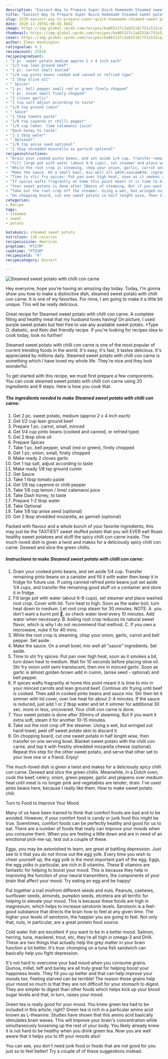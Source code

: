 ```yaml
---
description: "Easiest Way to Prepare Super Quick Homemade Steamed sweet potato with chilli con carne"
title: "Easiest Way to Prepare Super Quick Homemade Steamed sweet potato with chilli con carne"
slug: 2239-easiest-way-to-prepare-super-quick-homemade-steamed-sweet-potato-with-chilli-con-carne
date: 2020-11-20T01:06:45.866Z
image: https://img-global.cpcdn.com/recipes/ba065137c2a82518/751x532cq70/steamed-sweet-potato-with-chilli-con-carne-recipe-main-photo.jpg
thumbnail: https://img-global.cpcdn.com/recipes/ba065137c2a82518/751x532cq70/steamed-sweet-potato-with-chilli-con-carne-recipe-main-photo.jpg
cover: https://img-global.cpcdn.com/recipes/ba065137c2a82518/751x532cq70/steamed-sweet-potato-with-chilli-con-carne-recipe-main-photo.jpg
author: Elmer Washington
ratingvalue: 4.1
reviewcount: 25818
recipeingredient:
- "2 pc. sweet potato medium approx 2 x 4 inch each"
- "1/2 cup lean ground beef"
- "1 pc. carrot small minced"
- "1/4 cup pinto beans cooked and canned or refried type"
- "2 tbsp olive oil"
- " Spices"
- "1 pc. bell pepper small red or green finely chopped"
- "1 pc. onion small finely chopped"
- "2 cloves garlic"
- "1 tsp salt adjust according to taste"
- "1/8 tsp ground cumin"
- " Sauce"
- "1 tbsp tomato paste"
- "1/8 tsp cayenne or chilli pepper"
- "1/8 cup lemon  lime calamansi juice"
- "Dash honey to taste"
- "1-2 tbsp water"
- " Optional"
- "1/8 tsp anise seed optional"
- "2 tbsp shredded mozarella as garnish optional"
recipeinstructions:
- "Drain your cooked pinto beans, and set aside 1/4 cup. Transfer remaining pinto beans on a canister and fill it with water then keep it in fridge for future use. If using canned refried pinto beans just set aside 1/4 cups, and transfer the remaining good stuff on a container and store it in fridge."
- "Fill large pot with water (about 6-8 cups), set steamer and place washed root crop. Cover with lid. Turn heat to high. Soon as the water boil, turn heat down to medium. Let root crop steam for 30 minutes. NOTE: A. you don&#39;t want a burnt pot 🤭, so check water level every 10 minutes. Add water when necessary. B. boiling root crop reduces its natural sweet flavor, which is why I do not recommend that method. C. If you own a microwave, nuke it for 40 mins."
- "While the root crop is steaming, chop your onion, garlic, carrot and bell pepper. Set aside."
- "Make the sauce. On a small bowl, mix well all &#34;sauce&#34; ingredients. Set aside."
- "Time to stir fry spices: Put pan over high heat, soon as it smokes a bit, turn down heat to medium. Wait for 10 seconds before placing olive oil. Stir fry onion until semi translucent, then mix in minced garlic. Soon as garlic is almost golden brown add in cumin, (anise seed - optional) and bell pepper."
- "If spices wafts fragrantly at home this point meant it is time to mix in your minced carrots and lean ground beef. Continue stir frying until beef is cooked. Then add in cooked pinto beans and sauce mix. Stir then let it simmer with lid cover, over low heat for about 2-4 minutes. If the sauce is reduced, just add 1 or 2 tbsp water and let it simmer for additional 30 sec. more or less, uncovered. Your chilli con carne is done."
- "Your sweet potato is done after 30mins of steaming. But if you want it extra soft, steam it for another 10-15 minutes."
- "Take out the root crop off the steamer. Using a wet, but wringed out hand towel, peel off sweet potato skin to discard it."
- "On chopping board, cut one sweet potato in half lenght wise, then transfer on one serving bowl. Blanket sweet potato with the chilli con carne, and top it with freshly shredded mozarella cheese (optional). Repeat this step for the other sweet potato, and serve that other set to your love one or a friend. Enjoy!"
categories:
- Recipe
tags:
- steamed
- sweet
- potato

katakunci: steamed sweet potato 
nutrition: 120 calories
recipecuisine: American
preptime: "PT27M"
cooktime: "PT55M"
recipeyield: "4"
recipecategory: Dessert

---
```



![Steamed sweet potato with chilli con carne](https://img-global.cpcdn.com/recipes/ba065137c2a82518/751x532cq70/steamed-sweet-potato-with-chilli-con-carne-recipe-main-photo.jpg)

Hey everyone, hope you're having an amazing day today. Today, I'm gonna show you how to make a distinctive dish, steamed sweet potato with chilli con carne. It is one of my favorites. For mine, I am going to make it a little bit unique. This will be really delicious.

Great recipe for Steamed sweet potato with chilli con carne. A complete filling and healthy meal that my husband loves having! On picture, I used purple sweet potato but feel free to use any available sweet potato. *Type O, diabetic, and Keto diet friendly recipe. If you&#39;re looking for recipes idea to cook today, look no further!

Steamed sweet potato with chilli con carne is one of the most popular of current trending foods in the world. It's easy, it's fast, it tastes delicious. It's appreciated by millions daily. Steamed sweet potato with chilli con carne is something which I have loved my whole life. They're nice and they look wonderful.


To get started with this recipe, we must first prepare a few components. You can cook steamed sweet potato with chilli con carne using 20 ingredients and 9 steps. Here is how you cook that.

<!--inarticleads1-->

##### The ingredients needed to make Steamed sweet potato with chilli con carne:

1. Get 2 pc. sweet potato, medium (approx 2 x 4 inch each)
1. Get 1/2 cup lean ground beef
1. Prepare 1 pc. carrot, small, minced
1. Get 1/4 cup pinto beans (cooked and canned, or refried type)
1. Get 2 tbsp olive oil
1. Prepare  Spices
1. Take 1 pc. bell pepper, small (red or green), finely chopped
1. Get 1 pc. onion, small, finely chopped
1. Make ready 2 cloves garlic
1. Get 1 tsp salt, adjust according to taste
1. Make ready 1/8 tsp ground cumin
1. Get  Sauce
1. Take 1 tbsp tomato paste
1. Get 1/8 tsp cayenne or chilli pepper
1. Take 1/8 cup lemon / lime/ calamansi juice
1. Take Dash honey, to taste
1. Prepare 1-2 tbsp water
1. Take  Optional
1. Take 1/8 tsp anise seed (optional)
1. Get 2 tbsp shredded mozarella, as garnish (optional)


Packed with flavour and a whole bunch of your favorite ingredients, this may just be the TASTIEST sweet stuffed potato that you will EVER eat! Roast healthy sweet potatoes and stuff the spicy chilli con carne inside. The much-loved dish is given a twist and makes for a deliciously spicy chilli con carne. Deseed and slice the green chillis. 

<!--inarticleads2-->

##### Instructions to make Steamed sweet potato with chilli con carne:

1. Drain your cooked pinto beans, and set aside 1/4 cup. Transfer remaining pinto beans on a canister and fill it with water then keep it in fridge for future use. If using canned refried pinto beans just set aside 1/4 cups, and transfer the remaining good stuff on a container and store it in fridge.
1. Fill large pot with water (about 6-8 cups), set steamer and place washed root crop. Cover with lid. Turn heat to high. Soon as the water boil, turn heat down to medium. Let root crop steam for 30 minutes. NOTE: A. you don&#39;t want a burnt pot 🤭, so check water level every 10 minutes. Add water when necessary. B. boiling root crop reduces its natural sweet flavor, which is why I do not recommend that method. C. If you own a microwave, nuke it for 40 mins.
1. While the root crop is steaming, chop your onion, garlic, carrot and bell pepper. Set aside.
1. Make the sauce. On a small bowl, mix well all &#34;sauce&#34; ingredients. Set aside.
1. Time to stir fry spices: Put pan over high heat, soon as it smokes a bit, turn down heat to medium. Wait for 10 seconds before placing olive oil. Stir fry onion until semi translucent, then mix in minced garlic. Soon as garlic is almost golden brown add in cumin, (anise seed - optional) and bell pepper.
1. If spices wafts fragrantly at home this point meant it is time to mix in your minced carrots and lean ground beef. Continue stir frying until beef is cooked. Then add in cooked pinto beans and sauce mix. Stir then let it simmer with lid cover, over low heat for about 2-4 minutes. If the sauce is reduced, just add 1 or 2 tbsp water and let it simmer for additional 30 sec. more or less, uncovered. Your chilli con carne is done.
1. Your sweet potato is done after 30mins of steaming. But if you want it extra soft, steam it for another 10-15 minutes.
1. Take out the root crop off the steamer. Using a wet, but wringed out hand towel, peel off sweet potato skin to discard it.
1. On chopping board, cut one sweet potato in half lenght wise, then transfer on one serving bowl. Blanket sweet potato with the chilli con carne, and top it with freshly shredded mozarella cheese (optional). Repeat this step for the other sweet potato, and serve that other set to your love one or a friend. Enjoy!


The much-loved dish is given a twist and makes for a deliciously spicy chilli con carne. Deseed and slice the green chillis. Meanwhile, in a Dutch oven, cook the beef, celery, onion, green pepper, garlic and jalapeno over medium heat until meat is no longer pink and vegetables are tender; drain. I&#39;ve used pinto beans here, because I really like them. How to make sweet potato chili. 

Turn to Food to Improve Your Mood


Many of us have been trained to think that comfort foods are bad and to be avoided. However, if your comfort food is candy or junk food this might be true. Soemtimes, comfort foods can be perfectly healthy and good for us to eat. There are a number of foods that really can improve your moods when you consume them. When you are feeling a little down and are in need of an emotional pick-me-up, test out a couple of these.

Eggs, you may be astonished to learn, are great at battling depression. Just see to it that you do not throw out the egg yolk. Every time you wish to cheer yourself up, the egg yolk is the most important part of the egg. Eggs, the egg yolks in particular, are rich in B vitamins. These B vitamins are fantastic for helping to boost your mood. This is because they help in improving the function of your neural transmitters, the components of your brain that affect your mood. Try eating an egg and be happy!

Put together a trail mixfrom different seeds and nuts. Peanuts, cashews, sunflower seeds, almonds, pumpkin seeds, etcetera are all terrific for helping to elevate your mood. This is because these foods are high in magnesium, which helps to increase serotonin levels. Serotonin is a feel-good substance that directs the brain how to feel at any given time. The higher your levels of serotonin, the happier you are going to feel. Not only that, nuts, in particular, are a great protein food source.

Cold water fish are excellent if you want to be in a better mood. Salmon, herring, tuna, mackerel, trout, etc, they're all high in omega-3 and DHA. These are two things that actually help the grey matter in your brain function a lot better. It's true: chomping on a tuna fish sandwich can basically help you fight depression. 

It's not hard to overcome your bad mood when you consume grains. Quinoa, millet, teff and barley are all truly great for helping boost your happiness levels. They fill you up better and that can help improve your moods too. Feeling starved can be terrible! The reason these grains help your mood so much is that they are not difficult for your stomach to digest. They are simpler to digest than other foods which helps kick up your blood sugar levels and that, in turn, raises your mood.

Green tea is really good for your mood. You knew green tea had to be included in this article, right? Green tea is rich in a particular amino acid known as L-theanine. Studies have shown that this amino acid basically stimulates brain waves. This will improve your brain's concentration while simultaneously loosening up the rest of your body. You likely already knew it is not hard to be healthy when you drink green tea. Now you are well aware that it helps you to lift your moods also!

You can see, you don't need junk food or foods that are not good for you just so to feel better! Try  a  couple of  of  these  suggestions  instead.

